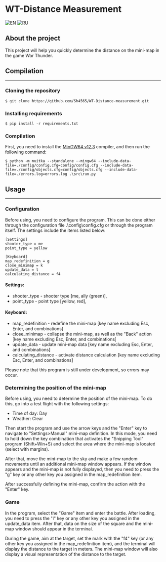 
# 
# WT-Distance Measurement

[![EN](https://img.shields.io/badge/lang-EN-blue.svg)](docs/en.md)
[![RU](https://img.shields.io/badge/lang-RU-red.svg)](docs/ru.md)

## About the project
This project will help you quickly determine the distance on the mini-map in the game War Thunder.

## Compilation
___

### Cloning the repository
```shell
$ git clone https://github.com/Sh4565/WT-Distance-measurement.git
```

### Installing requirements
```shell
$ pip install -r requirements.txt
```

### Compilation
First, you need to install the [MinGW64 v12.3](https://objects.githubusercontent.com/github-production-release-asset-2e65be/220996547/86825ef3-e192-47cb-a35b-6534c686ac07?X-Amz-Algorithm=AWS4-HMAC-SHA256&X-Amz-Credential=releaseassetproduction%2F20240803%2Fus-east-1%2Fs3%2Faws4_request&X-Amz-Date=20240803T124102Z&X-Amz-Expires=300&X-Amz-Signature=27bcd64354dac92c70216813768d49896ab4dd45b5a1daa4c3e694120fcdae69&X-Amz-SignedHeaders=host&actor_id=77664190&key_id=0&repo_id=220996547&response-content-disposition=attachment%3B%20filename%3Dwinlibs-x86_64-posix-seh-gcc-12.3.0-llvm-16.0.4-mingw-w64ucrt-11.0.0-r1.7z&response-content-type=application%2Foctet-stream)
compiler, and then run the following command:

```shell
$ python -m nuitka --standalone --mingw64 --include-data-file=./config/config.cfg=config/config.cfg --include-data-file=./config/objects.cfg=config/objects.cfg --include-data-file=./errors.log=errors.log .\src\run.py
```

## Usage
___

### Configuration
Before using, you need to configure the program. This can be done either through the configuration file .\config\config.cfg or through the program itself.
The settings include the items listed below:
```commandline
[Settings]
shooter_type = me
point_type = yellow

[Keyboard]
map_redefinition = g
close_minimap = k
update_data = l
calculating_distance = f4
```

#### Settings:
- shooter_type - shooter type [me, ally (green)],
- point_type - point type [yellow, red],
#### Keyboard:
- map_redefinition - redefine the mini-map [key name excluding Esc, Enter, and combinations]
- close_minimap - collapse the mini-map, as well as the "Back" action [key name excluding Esc, Enter, and combinations]
- update_data - update mini-map data [key name excluding Esc, Enter, and combinations]
- calculating_distance - activate distance calculation [key name excluding Esc, Enter, and combinations]

Please note that this program is still under development, so errors may occur.

### Determining the position of the mini-map
Before using, you need to determine the position of the mini-map.
To do this, go into a test flight with the following settings:
- Time of day: Day
- Weather: Clear

Then start the program and use the arrow keys and the "Enter" key to navigate to "Settings>Manual" mini-map definition.
In this mode, you need to hold down the key combination that activates the "Snipping Tool" program (Shift+Win+S) and select the area where the mini-map is located (select with margins).

After that, move the mini-map to the sky and make a few random movements until an additional mini-map window appears.
If the window appears and the mini-map is not fully displayed, then you need to press the "g" key or any other key you assigned in the map_redefinition item.

After successfully defining the mini-map, confirm the action with the "Enter" key.

### Game
In the program, select the "Game" item and enter the battle.
After loading, you need to press the "l" key or any other key you assigned in the update_data item.
After that, data on the size of the square and the mini-map window should appear in the terminal.

During the game, aim at the target, set the mark with the "f4" key (or any other key you assigned in the map_redefinition item),
and the terminal will display the distance to the target in meters. The mini-map window will also display a visual representation of the distance to the target.
